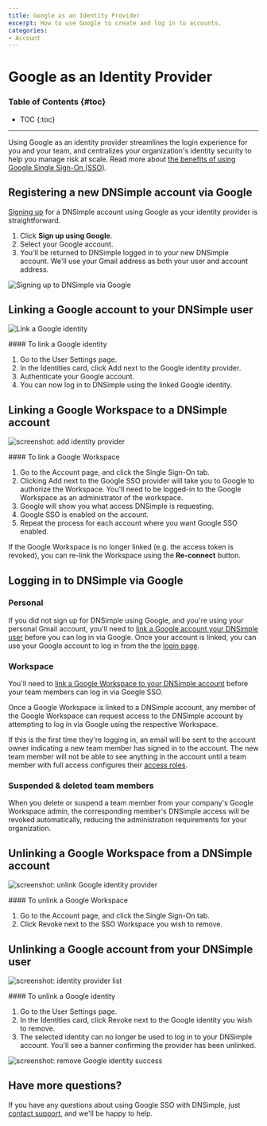 ```yaml
---
title: Google as an Identity Provider
excerpt: How to use Google to create and log in to accounts.
categories:
- Account
---
```


# Google as an Identity Provider

### Table of Contents {#toc}

* TOC
{:toc}

---

Using Google as an identity provider streamlines the login experience for you and your team, and centralizes your organization's identity security to help you manage risk at scale. Read more about [the benefits of using Google Single Sign-On (SSO)](https://blog.dnsimple.com/2022/06/google-identity-provider/).

## Registering a new DNSimple account via Google

[Signing up](https://dnsimple.com/signup) for a DNSimple account using Google as your identity provider is straightforward.

1. Click **Sign up using Google**.
1. Select your Google account.
1. You'll be returned to DNSimple logged in to your new DNSimple account. We'll use your Gmail address as both your user and account address.

![Signing up to DNSimple via Google](/files/google-sso-social-signup.png)

## Linking a Google account to your DNSimple user

![Link a Google identity](/files/google-link-identity.png)

<div class="section-steps" markdown="1">
#### To link a Google identity

1. Go to the <label>User Settings</label> page.
1. In the <label>Identities</label> card, click <label>Add</label> next to the Google identity provider.
1. Authenticate your Google account.
1. You can now log in to DNSimple using the linked Google identity.
</div>

## Linking a Google Workspace to a DNSimple account

![screenshot: add identity provider](/files/add-identity-provider.png)

<div class="section-steps" markdown="1">
#### To link a Google Workspace

1. Go to the <label>Account</label> page, and click the <label>Single Sign-On</label> tab.
1. Clicking <label>Add</label> next to the Google SSO provider will take you to Google to authorize the Workspace. You'll need to be logged-in to the Google Workspace as an administrator of the workspace.
1. Google will show you what access DNSimple is requesting.
1. Google SSO is enabled on the account.
1. Repeat the process for each account where you want Google SSO enabled.
</div>

If the Google Workspace is no longer linked (e.g. the access token is revoked), you can re-link the Workspace using the **Re-connect** button.

## Logging in to DNSimple via Google

### Personal

If you did not sign up for DNSimple using Google, and you're using your personal Gmail account, you'll need to [link a Google account your DNSimple user](#linking-a-google-account-your-dnsimple-user) before you can log in via Google. Once your account is linked, you can use your Google account to log in from the the [login page](https://dnsimple.com/login).

### Workspace

You'll need to [link a Google Workspace to your DNSimple account](#linking-a-google-workspace-to-a-dnsimple-account) before your team members can log in via Google SSO.

Once a Google Workspace is linked to a DNSimple account, any member of the Google Workspace can request access to the DNSimple account by attempting to log in via Google using the respective Workspace.

If this is the first time they're logging in, an email will be sent to the account owner indicating a new team member has signed in to the account. The new team member will not be able to see anything in the account until a team member with full access configures their [access roles](/articles/domain-access-control/).

### Suspended & deleted team members

When you delete or suspend a team member from your company's Google Workspace admin, the corresponding member's DNSimple access will be revoked automatically, reducing the administration requirements for your organization.

## Unlinking a Google Workspace from a DNSimple account

![screenshot: unlink Google identity provider](files/unlink-google-identity.png)

<div class="section-steps" markdown="1">
#### To unlink a Google Workspace

1. Go to the <label>Account</label> page, and click the <label>Single Sign-On</label> tab.
1. Click <label>Revoke</label> next to the SSO Workspace you wish to remove.
</div>

## Unlinking a Google account from your DNSimple user

![screenshot: identity provider list](/files/identity-provder-list.png)

<div class="section-steps" markdown="1">
#### To unlink a Google identity

1. Go to the <label>User Settings</label> page.
1. In the <label>Identities</label> card, click <label>Revoke</label> next to the Google identity you wish to remove.
1. The selected identity can no longer be used to log in to your DNSimple account. You'll see a banner confirming the provider has been unlinked.

![screenshot: remove Google identity success](/files/remove-google-identity-success.png)

</div>

## Have more questions?

If you have any questions about using Google SSO with DNSimple, just [contact support](https://dnsimple.com/feedback), and we'll be happy to help.

